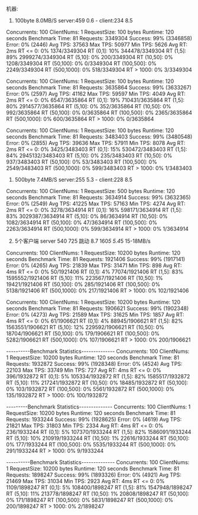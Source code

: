 机器:
1. 100byte 8.0MB/S   server:459 0.6 - client:234 8.5

Concurrents: 100
ClientNums: 1
RequestSize: 100 bytes
Runtime: 120 seconds
Benchmark Time: 81
Requests: 3349304 Success: 99% (3346858) Error: 0% (2446)
Avg TPS: 37563 Max TPS: 50977 Min TPS: 5626
Avg RT: 2ms
RT <= 0: 0% 1374/3349304
RT (0,1]: 10% 344478/3349304
RT (1,5]: 89% 2999274/3349304
RT (5,10]: 0% 200/3349304
RT (10,50]: 0% 1208/3349304
RT (50,100]: 0% 0/3349304
RT (100,500]: 0% 2249/3349304
RT (500,1000]: 0% 518/3349304
RT > 1000: 0% 3/3349304

Concurrents: 100
ClientNums: 1
RequestSize: 100 bytes
Runtime: 120 seconds
Benchmark Time: 81
Requests: 3635864 Success: 99% (3633267) Error: 0% (2597)
Avg TPS: 41162 Max TPS: 59597 Min TPS: 4049
Avg RT: 2ms
RT <= 0: 0% 6547/3635864
RT (0,1]: 19% 710431/3635864
RT (1,5]: 80% 2914577/3635864
RT (5,10]: 0% 352/3635864
RT (10,50]: 0% 992/3635864
RT (50,100]: 0% 0/3635864
RT (100,500]: 0% 2365/3635864
RT (500,1000]: 0% 600/3635864
RT > 1000: 0% 0/3635864

Concurrents: 100
ClientNums: 1
RequestSize: 100 bytes
Runtime: 120 seconds
Benchmark Time: 81
Requests: 3483403 Success: 99% (3480548) Error: 0% (2855)
Avg TPS: 39636 Max TPS: 57911 Min TPS: 8078
Avg RT: 2ms
RT <= 0: 0% 3425/3483403
RT (0,1]: 15% 530472/3483403
RT (1,5]: 84% 2945132/3483403
RT (5,10]: 0% 235/3483403
RT (10,50]: 0% 937/3483403
RT (50,100]: 0% 53/3483403
RT (100,500]: 0% 2549/3483403
RT (500,1000]: 0% 599/3483403
RT > 1000: 0% 1/3483403

1. 500byte 7.4MB/S   server:255 5.3 - client:228 8.5

Concurrents: 100
ClientNums: 1
RequestSize: 500 bytes
Runtime: 120 seconds
Benchmark Time: 81
Requests: 3634914 Success: 99% (3632365) Error: 0% (2549)
Avg TPS: 41225 Max TPS: 57163 Min TPS: 4274
Avg RT: 2ms
RT <= 0: 0% 3278/3634914
RT (0,1]: 16% 598171/3634914
RT (1,5]: 83% 3029387/3634914
RT (5,10]: 0% 86/3634914
RT (10,50]: 0% 1082/3634914
RT (50,100]: 0% 47/3634914
RT (100,500]: 0% 2263/3634914
RT (500,1000]: 0% 599/3634914
RT > 1000: 0% 1/3634914


2. 5个客户端
server 540 725 跳动 8.7  160*5 5.4*5
15-18MB/s

Concurrents: 100
 ClientNums: 1
 RequestSize: 10200 bytes
 Runtime: 120 seconds
 Benchmark Time: 81
 Requests: 1921406 Success: 99% (1917141) Error: 0% (4265)
 Avg TPS: 21839 Max TPS: 31471 Min TPS: 898
 Avg RT: 4ms
 RT <= 0: 0% 50/1921406
 RT (0,1]: 4% 77074/1921406
 RT (1,5]: 83% 1595552/1921406
 RT (5,10]: 11% 223567/1921406
 RT (10,50]: 1% 19421/1921406
 RT (50,100]: 0% 285/1921406
 RT (100,500]: 0% 5138/1921406
 RT (500,1000]: 0% 217/1921406
 RT > 1000: 0% 102/1921406

 Concurrents: 100
ClientNums: 1
RequestSize: 10200 bytes
Runtime: 120 seconds
Benchmark Time: 81
Requests: 1906621 Success: 99% (1902348) Error: 0% (4273)
Avg TPS: 21589 Max TPS: 31625 Min TPS: 1857
Avg RT: 4ms
RT <= 0: 0% 61/1906621
RT (0,1]: 4% 88945/1906621
RT (1,5]: 82% 1563551/1906621
RT (5,10]: 12% 229592/1906621
RT (10,50]: 0% 18704/1906621
RT (50,100]: 0% 179/1906621
RT (100,500]: 0% 5282/1906621
RT (500,1000]: 0% 107/1906621
RT > 1000: 0% 200/1906621

----------Benchmark Statistics--------------
 Concurrents: 100
 ClientNums: 1
 RequestSize: 10200 bytes
 Runtime: 120 seconds
 Benchmark Time: 81
 Requests: 1932872 Success: 99% (1928348) Error: 0% (4524)
 Avg TPS: 22103 Max TPS: 33749 Min TPS: 727
 Avg RT: 4ms
 RT <= 0: 0% 396/1932872
 RT (0,1]: 5% 105334/1932872
 RT (1,5]: 82% 1585517/1932872
 RT (5,10]: 11% 217241/1932872
 RT (10,50]: 0% 18485/1932872
 RT (50,100]: 0% 103/1932872
 RT (100,500]: 0% 5561/1932872
 RT (500,1000]: 0% 135/1932872
 RT > 1000: 0% 100/1932872

 ---------Benchmark Statistics--------------
 Concurrents: 100
 ClientNums: 1
 RequestSize: 10200 bytes
 Runtime: 120 seconds
 Benchmark Time: 81
 Requests: 1933244 Success: 99% (1928625) Error: 0% (4619)
 Avg TPS: 21821 Max TPS: 31803 Min TPS: 2334
 Avg RT: 4ms
 RT <= 0: 0% 236/1933244
 RT (0,1]: 5% 107370/1933244
 RT (1,5]: 82% 1586091/1933244
 RT (5,10]: 10% 210919/1933244
 RT (10,50]: 1% 22616/1933244
 RT (50,100]: 0% 177/1933244
 RT (100,500]: 0% 5535/1933244
 RT (500,1000]: 0% 291/1933244
 RT > 1000: 0% 9/1933244


 ----------Benchmark Statistics--------------
  Concurrents: 100
  ClientNums: 1
  RequestSize: 10200 bytes
  Runtime: 120 seconds
  Benchmark Time: 81
  Requests: 1898247 Success: 99% (1893326) Error: 0% (4921)
  Avg TPS: 21469 Max TPS: 31034 Min TPS: 2923
  Avg RT: 4ms
  RT <= 0: 0% 1109/1898247
  RT (0,1]: 5% 108400/1898247
  RT (1,5]: 81% 1547948/1898247
  RT (5,10]: 11% 213778/1898247
  RT (10,50]: 1% 20808/1898247
  RT (50,100]: 0% 171/1898247
  RT (100,500]: 0% 5831/1898247
  RT (500,1000]: 0% 200/1898247
  RT > 1000: 0% 2/1898247
